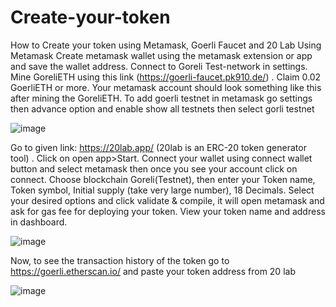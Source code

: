 # Create-your-token
How to Create your token using Metamask, Goerli Faucet and 20 Lab
Using Metamask
Create metamask wallet using the metamask extension or app and save the wallet address.
Connect to Goreli Test-network in settings.
Mine GoreliETH using this link (https://goerli-faucet.pk910.de/) .
Claim 0.02 GoerliETH or more.
Your metamask account should look something like this after mining the GoreliETH.
To add goerli testnet in metamask go settings then advance option and enable show all testnets then select gorli testnet

![image](https://github.com/RushDog03/Blockchain-/assets/138419788/b7012e7c-11a4-4f8a-bd43-704f0aac588b)

Go to given link: https://20lab.app/ (20lab is an ERC-20 token generator tool) .
Click on open app>Start.
Connect your wallet using connect wallet button and select metamask then once you see your account click on connect.
Choose blockchain Goreli(Testnet), then enter your Token name, Token symbol, Initial supply (take very large number), 18 Decimals.
Select your desired options and click validate & compile, it will open metamask and ask for gas fee for deploying your token.
View your token name and address in dashboard. 

![image](https://github.com/RushDog03/Blockchain-/assets/138419788/b317a8a9-b841-488e-95bc-6a244d4a8689)

Now, to see the transaction history of the token go to https://goerli.etherscan.io/ and paste your token address from 20 lab

![image](https://github.com/RushDog03/Blockchain-/assets/138419788/e145dc3c-c6ea-4c77-ab12-dd8c1ac493ca)
